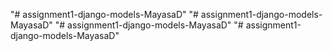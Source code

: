 "# assignment1-django-models-MayasaD" 
"# assignment1-django-models-MayasaD" 
"# assignment1-django-models-MayasaD" 
"# assignment1-django-models-MayasaD" 
